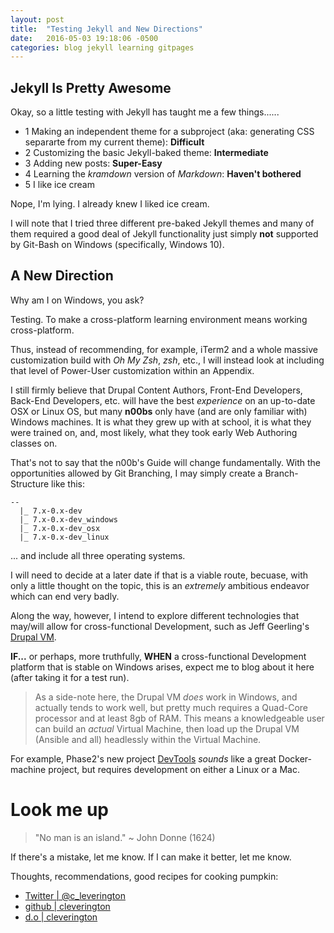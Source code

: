 ```yaml
---
layout: post
title:  "Testing Jekyll and New Directions"
date:   2016-05-03 19:18:06 -0500
categories: blog jekyll learning gitpages
---
```


## Jekyll Is Pretty Awesome
Okay, so a little testing with Jekyll has taught me a few things......

* 1 Making an independent theme for a subproject (aka: generating CSS separarte from my current theme): **Difficult**
* 2 Customizing the basic Jekyll-baked theme: **Intermediate**
* 3 Adding new posts: **Super-Easy**
* 4 Learning the *kramdown* version of *Markdown*: **Haven't bothered**
* 5 I like ice cream

Nope, I'm lying. I already knew I liked ice cream.

I will note that I tried three different pre-baked Jekyll themes and many of them required a good deal of Jekyll functionality just simply **not** supported by Git-Bash on Windows (specifically, Windows 10).

## A New Direction

Why am I on Windows, you ask?

Testing. To make a cross-platform learning environment means working cross-platform.

Thus, instead of recommending, for example, iTerm2 and a whole massive customization build with *Oh My Zsh*, *zsh*, etc., I will instead look at including that level of Power-User customization within an Appendix.

I still firmly believe that Drupal Content Authors, Front-End Developers, Back-End Developers, etc. will have the best *experience* on an up-to-date OSX or Linux OS, but many **n00bs** only have (and are only familiar with) Windows machines. It is what they grew up with at school, it is what they were trained on, and, most likely, what they took early Web Authoring classes on.

That's not to say that the n00b's Guide will change fundamentally. With the opportunities allowed by Git Branching, I may simply create a Branch-Structure like this:
```
--
  |_ 7.x-0.x-dev
  |_ 7.x-0.x-dev_windows
  |_ 7.x-0.x-dev_osx
  |_ 7.x-0.x-dev_linux
```
... and include all three operating systems.

I will need to decide at a later date if that is a viable route, becuase, with only a little thought on the topic, this is an *extremely* ambitious endeavor which can end very badly.

Along the way, however, I intend to explore different technologies that may/will allow for cross-functional Development, such as Jeff Geerling's [Drupal VM](http://www.drupalvm.com/ "Drupal VM").

**IF...** or perhaps, more truthfully, **WHEN** a cross-functional Development platform that is stable on Windows arises, expect me to blog about it here (after taking it for a test run).

> As a side-note here, the Drupal VM *does* work in Windows, and actually tends to work well, but pretty much requires a Quad-Core processor and at least 8gb of RAM. This means a knowledgeable user can build an *actual* Virtual Machine, then load up the Drupal VM (Ansible and all) headlessly within the Virtual Machine.

For example, Phase2's new project [DevTools](http://phase2.github.io/devtools/ "DevTools") *sounds* like a great Docker-machine project, but requires development on either a Linux or a Mac.



# Look me up

> "No man is an island." ~ John Donne \(1624\)

If there's a mistake, let me know.
If I can make it better, let me know.

Thoughts, recommendations, good recipes for cooking pumpkin:
* [Twitter | @c_leverington](https://twitter.com/c_leverington "Twitter: @c_leverington")
* [github | cleverington](https://github.com/cleverington/n00b-drupal-development "n00b's Guide on GitHub")
* [d.o | cleverington](https://www.drupal.org/u/cleverington "drupal.org/u/cleverington")
